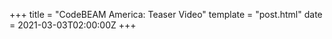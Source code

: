 +++
title = "CodeBEAM America: Teaser Video"
template = "post.html"
date = 2021-03-03T02:00:00Z
+++
